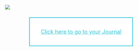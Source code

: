 <!-- Institute LOGO -->
![](images/logo.png)



<div align="center" style="padding: 50px;">
  <a href="./journal_encrypted.html" class="btn btn-info btn-lg" style="background-color: white; 
                                                                 border: 2px solid #2dc6d6;
                                                                 padding: 2em;
                                                                 font-size: large;
                                                                 color: #2dc6d6;" 
                                                                 onmouseover="this.style.backgroundColor='#2dc6d6'; this.style.color='white'"
                                                                 onmouseout="this.style.backgroundColor='white'; this.style.color='#2dc6d6'">Click here to go to your Journal</a>
</div>
